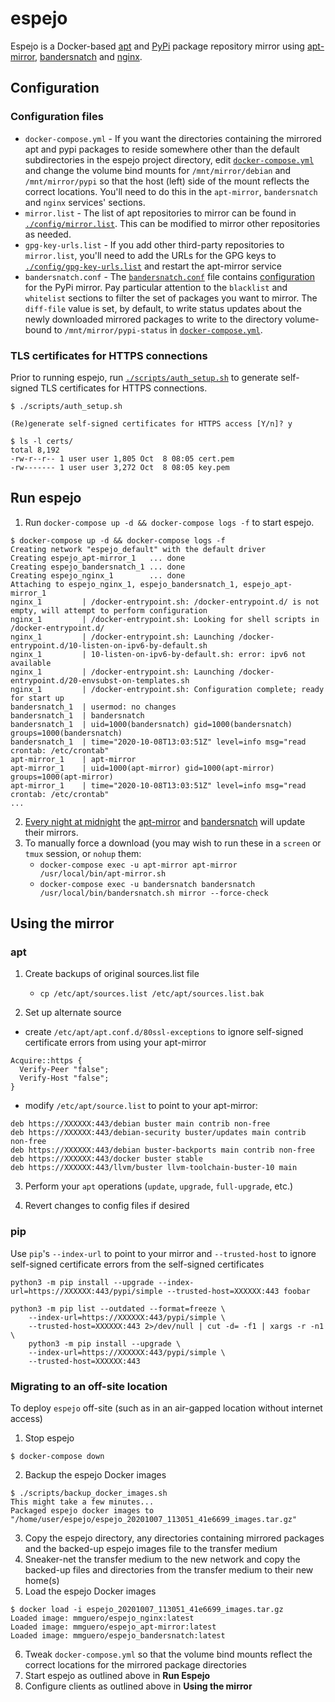# espejo

Espejo is a Docker-based [apt](https://en.wikipedia.org/wiki/APT_(software)) and [PyPi](https://pypi.org/) package repository mirror using [apt-mirror](https://github.com/apt-mirror/apt-mirror), [bandersnatch](https://github.com/pypa/bandersnatch/) and [nginx](https://nginx.org/en/).

## Configuration

### Configuration files

* `docker-compose.yml` - If you want the directories containing the mirrored apt and pypi packages to reside somewhere other than the default subdirectories in the espejo project directory, edit [`docker-compose.yml`](./docker-compose.yml) and change the volume bind mounts for `/mnt/mirror/debian` and `/mnt/mirror/pypi` so that the host (left) side of the mount reflects the correct locations. You'll need to do this in the `apt-mirror`, `bandersnatch` and `nginx` services' sections.
* `mirror.list` - The list of apt repositories to mirror can be found in [`./config/mirror.list`](./config/mirror.list). This can be modified to mirror other repositories as needed.
* `gpg-key-urls.list` - If you add other third-party repositories to `mirror.list`, you'll need to add the URLs for the GPG keys to [`./config/gpg-key-urls.list`](./config/gpg-key-urls.list) and restart the apt-mirror service
* `bandersnatch.conf` - The [`bandersnatch.conf`](./config/bandersnatch.conf) file contains [configuration](https://bandersnatch.readthedocs.io/en/latest/mirror_configuration.html) for the PyPi mirror. Pay particular attention to the `blacklist` and `whitelist` sections to filter the set of packages you want to mirror. The `diff-file` value is set, by default, to write status updates about the newly downloaded mirrored packages to write to the directory volume-bound to `/mnt/mirror/pypi-status` in [`docker-compose.yml`](./docker-compose.yml).

### TLS certificates for HTTPS connections

Prior to running espejo, run [`./scripts/auth_setup.sh`](./scripts/auth_setup.sh) to generate self-signed TLS certificates for HTTPS connections.

```
$ ./scripts/auth_setup.sh 

(Re)generate self-signed certificates for HTTPS access [Y/n]? y

$ ls -l certs/
total 8,192
-rw-r--r-- 1 user user 1,805 Oct  8 08:05 cert.pem
-rw------- 1 user user 3,272 Oct  8 08:05 key.pem
```

## Run espejo

1. Run `docker-compose up -d && docker-compose logs -f` to start espejo.
```
$ docker-compose up -d && docker-compose logs -f
Creating network "espejo_default" with the default driver
Creating espejo_apt-mirror_1   ... done
Creating espejo_bandersnatch_1 ... done
Creating espejo_nginx_1        ... done
Attaching to espejo_nginx_1, espejo_bandersnatch_1, espejo_apt-mirror_1
nginx_1         | /docker-entrypoint.sh: /docker-entrypoint.d/ is not empty, will attempt to perform configuration
nginx_1         | /docker-entrypoint.sh: Looking for shell scripts in /docker-entrypoint.d/
nginx_1         | /docker-entrypoint.sh: Launching /docker-entrypoint.d/10-listen-on-ipv6-by-default.sh
nginx_1         | 10-listen-on-ipv6-by-default.sh: error: ipv6 not available
nginx_1         | /docker-entrypoint.sh: Launching /docker-entrypoint.d/20-envsubst-on-templates.sh
nginx_1         | /docker-entrypoint.sh: Configuration complete; ready for start up
bandersnatch_1  | usermod: no changes
bandersnatch_1  | bandersnatch
bandersnatch_1  | uid=1000(bandersnatch) gid=1000(bandersnatch) groups=1000(bandersnatch)
bandersnatch_1  | time="2020-10-08T13:03:51Z" level=info msg="read crontab: /etc/crontab"
apt-mirror_1    | apt-mirror
apt-mirror_1    | uid=1000(apt-mirror) gid=1000(apt-mirror) groups=1000(apt-mirror)
apt-mirror_1    | time="2020-10-08T13:03:51Z" level=info msg="read crontab: /etc/crontab"
...
```
2. [Every night at midnight](https://crontab.guru/every-night-at-midnight) the [apt-mirror](./Dockerfiles/apt-mirror.Dockerfile) and [bandersnatch](./Dockerfiles/bandersnatch.Dockerfile) will update their mirrors.
3. To manually force a download (you may wish to run these in a `screen` or `tmux` session, or `nohup` them:
    - `docker-compose exec -u apt-mirror apt-mirror /usr/local/bin/apt-mirror.sh`
    - `docker-compose exec -u bandersnatch bandersnatch /usr/local/bin/bandersnatch.sh mirror --force-check`

## Using the mirror

### apt

1. Create backups of original sources.list file
    - `cp /etc/apt/sources.list /etc/apt/sources.list.bak`

2. Set up alternate source

- create `/etc/apt/apt.conf.d/80ssl-exceptions` to ignore self-signed certificate errors from using your apt-mirror
```
Acquire::https {
  Verify-Peer "false";
  Verify-Host "false";
}
```
        
- modify `/etc/apt/source.list` to point to your apt-mirror:
```
deb https://XXXXXX:443/debian buster main contrib non-free
deb https://XXXXXX:443/debian-security buster/updates main contrib non-free
deb https://XXXXXX:443/debian buster-backports main contrib non-free
deb https://XXXXXX:443/docker buster stable
deb https://XXXXXX:443/llvm/buster llvm-toolchain-buster-10 main
```

3. Perform your `apt` operations (`update`, `upgrade`, `full-upgrade`, etc.)

4. Revert changes to config files if desired

### pip

Use `pip`'s `--index-url` to point to your mirror and `--trusted-host` to ignore self-signed certificate errors from the self-signed certificates

```
python3 -m pip install --upgrade --index-url=https://XXXXXX:443/pypi/simple --trusted-host=XXXXXX:443 foobar
```

```
python3 -m pip list --outdated --format=freeze \
    --index-url=https://XXXXXX:443/pypi/simple \
    --trusted-host=XXXXXX:443 2>/dev/null | cut -d= -f1 | xargs -r -n1 \
    python3 -m pip install --upgrade \
    --index-url=https://XXXXXX:443/pypi/simple \
    --trusted-host=XXXXXX:443
```


### Migrating to an off-site location

To deploy `espejo` off-site (such as in an air-gapped location without internet access)

1. Stop espejo
```
$ docker-compose down
```
2. Backup the espejo Docker images
```
$ ./scripts/backup_docker_images.sh
This might take a few minutes...
Packaged espejo docker images to "/home/user/espejo/espejo_20201007_113051_41e6699_images.tar.gz"
```
3. Copy the espejo directory, any directories containing mirrored packages and the backed-up espejo images file to the transfer medium
4. Sneaker-net the transfer medium to the new network and copy the backed-up files and directories from the transfer medium to their new home(s)
5. Load the espejo Docker images
```
$ docker load -i espejo_20201007_113051_41e6699_images.tar.gz
Loaded image: mmguero/espejo_nginx:latest
Loaded image: mmguero/espejo_apt-mirror:latest
Loaded image: mmguero/espejo_bandersnatch:latest 
```
6. Tweak `docker-compose.yml` so that the volume bind mounts reflect the correct locations for the mirrored package directories
7. Start espejo as outlined above in **Run Espejo**
8. Configure clients as outlined above in **Using the mirror**